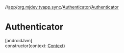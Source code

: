 //[app](../../../index.md)/[org.mjdev.tvapp.sync](../index.md)/[Authenticator](index.md)/[Authenticator](-authenticator.md)

# Authenticator

[androidJvm]\
constructor(context: [Context](https://developer.android.com/reference/kotlin/android/content/Context.html))
